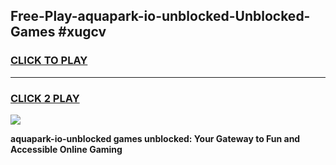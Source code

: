 
## Free-Play-aquapark-io-unblocked-Unblocked-Games #xugcv
<h3>
<a href="https://news.freeplayer.one?title=aquapark-io-unblocked&ref=8M">CLICK TO PLAY</a></h3>
<hr>

<h3>
<a href="https://news.freeplayer.one?title=aquapark-io-unblocked&ref=8M">CLICK 2 PLAY</a>
  
</h3>

<a href="https://news.freeplayer.one?title=aquapark-io-unblocked&ref=8M"><img src="https://clearcache.store/games.png"></a>


**aquapark-io-unblocked games unblocked: Your Gateway to Fun and Accessible Online Gaming**
